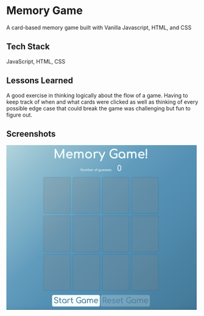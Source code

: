 
# Memory Game

A card-based memory game built with Vanilla Javascript, HTML, and CSS


## Tech Stack

JavaScript, HTML, CSS



## Lessons Learned

A good exercise in thinking logically about the flow of a game. Having to keep track of when and what cards were clicked as well as thinking of every possible edge case that could break the game was challenging but fun to figure out. 
## Screenshots

<img src="assets/screenshot-memory.png" alt="drawing" width="500"/>

